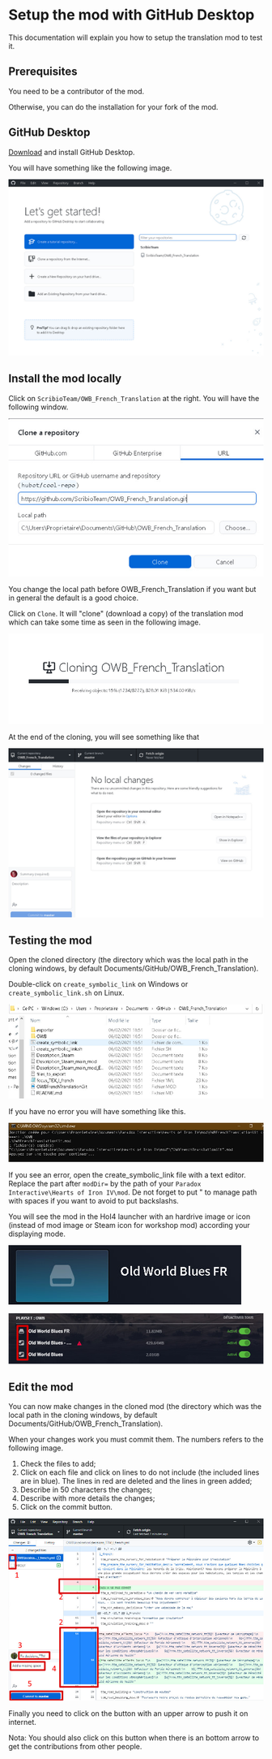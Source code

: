 # Setup the mod with GitHub Desktop

This documentation will explain you how to setup the translation mod to test it.

## Prerequisites

You need to be a contributor of the mod.

Otherwise, you can do the installation for your fork of the mod.

## GitHub Desktop

[Download](https://desktop.github.com/) and install GitHub Desktop.

You will have something like the following image.

![GitHub Desktop at start](images/setup_1.jpg)

## Install the mod locally

Click on `ScribioTeam/OWB_French_Translation` at the right.
You will have the following window.

![Cloning window](images/setup_2.jpg)

You change the local path before OWB_French_Translation if you want but in general the default is a good choice.

Click on `Clone`. It will "clone" (download a copy) of the translation mod which can take some time as seen in the following image.

![Cloning loading](images/setup_3.jpg)

At the end of the cloning, you will see something like that

![GitHub Desktop after cloning](images/setup_4.jpg)

## Testing the mod

Open the cloned directory (the directory which was the local path in the cloning windows, by default Documents/GitHub/OWB_French_Translation).

Double-click on `create_symbolic_link` on Windows or `create_symbolic_link.sh` on Linux.

![File explorer on the cloned repository](images/setup_5.jpg)

If you have no error you will have something like this.

![Console on Windows when it succeed](images/setup_6.jpg)

If you see an error, open the create_symbolic_link file with a text editor.
Replace the part after `modDir=` by the path of your `Paradox Interactive\Hearts of Iron IV\mod`.
De not forget to put " to manage path with spaces if you want to avoid to put backslashs.

You will see the mod in the HoI4 launcher with an hardrive image or icon (instead of mod image or Steam icon for workshop mod) according your displaying mode.

![Mod in the playset launcher](images/setup_7.jpg)

![Mod in the playset launcher bis](images/setup_8.jpg)

## Edit the mod

You can now make changes in the cloned mod (the directory which was the local path in the cloning windows, by default Documents/GitHub/OWB_French_Translation).

When your changes work you must commit them. The numbers refers to the following image.

1. Check the files to add;
2. Click on each file and click on lines to do not include (the included lines are in blue). The lines in red are deleted and the lines in green added;
3. Describe in 50 characters the changes;
4. Describe with more details the changes;
5. Click on the commit button.

![Commit in GitHub Desktop](images/setup_9.jpg)

Finally you need to click on the button with an upper arrow to push it on internet.

Nota: You should also click on this button when there is an bottom arrow to get the contributions from other people.
